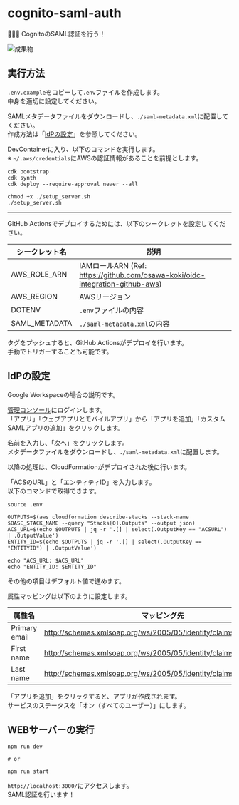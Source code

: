 # cognito-saml-auth

🏤🏤🏤 CognitoのSAML認証を行う！  

![成果物](./fruit.gif)  

## 実行方法

`.env.example`をコピーして`.env`ファイルを作成します。  
中身を適切に設定してください。  

SAMLメタデータファイルをダウンロードし、`./saml-metadata.xml`に配置してください。  
作成方法は「[IdPの設定](#idpの設定)」を参照してください。  

DevContainerに入り、以下のコマンドを実行します。  
※ `~/.aws/credentials`にAWSの認証情報があることを前提とします。  

```shell
cdk bootstrap
cdk synth
cdk deploy --require-approval never --all

chmod +x ./setup_server.sh
./setup_server.sh
```

---

GitHub Actionsでデプロイするためには、以下のシークレットを設定してください。  

| シークレット名 | 説明 |
| --- | --- |
| AWS_ROLE_ARN | IAMロールARN (Ref: https://github.com/osawa-koki/oidc-integration-github-aws) |
| AWS_REGION | AWSリージョン |
| DOTENV | `.env`ファイルの内容 |
| SAML_METADATA | `./saml-metadata.xml`の内容 |

タグをプッシュすると、GitHub Actionsがデプロイを行います。  
手動でトリガーすることも可能です。  

## IdPの設定

Google Workspaceの場合の説明です。  

[管理コンソール](https://admin.google.com/)にログインします。  
「アプリ」「ウェブアプリとモバイルアプリ」から「アプリを追加」「カスタムSAMLアプリの追加」をクリックします。  

名前を入力し、「次へ」をクリックします。  
メタデータファイルをダウンロードし、`./saml-metadata.xml`に配置します。  

以降の処理は、CloudFormationがデプロイされた後に行います。  

「ACSのURL」と「エンティティID」を入力します。  
以下のコマンドで取得できます。  

```shell
source .env

OUTPUTS=$(aws cloudformation describe-stacks --stack-name $BASE_STACK_NAME --query "Stacks[0].Outputs" --output json)
ACS_URL=$(echo $OUTPUTS | jq -r '.[] | select(.OutputKey == "ACSURL") | .OutputValue')
ENTITY_ID=$(echo $OUTPUTS | jq -r '.[] | select(.OutputKey == "ENTITYID") | .OutputValue')

echo "ACS_URL: $ACS_URL"
echo "ENTITY_ID: $ENTITY_ID"
```

その他の項目はデフォルト値で進めます。  

属性マッピングは以下のように設定します。  

| 属性名 | マッピング先 |
| --- | --- |
| Primary email | http://schemas.xmlsoap.org/ws/2005/05/identity/claims/emailaddress |
| First name | http://schemas.xmlsoap.org/ws/2005/05/identity/claims/givenname |
| Last name | http://schemas.xmlsoap.org/ws/2005/05/identity/claims/surname |

「アプリを追加」をクリックすると、アプリが作成されます。  
サービスのステータスを「オン（すべてのユーザー）」にします。  

## WEBサーバーの実行

```shell
npm run dev

# or

npm run start
```

`http://localhost:3000/`にアクセスします。  
SAML認証を行います！  
